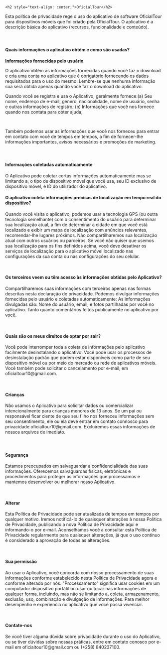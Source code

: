 <html>
<head>
	<title>OficialTour</title>
</head>
<body>

	<h2 style="text-align: center;">OficialTour</h2> 
<p></p> 
<p>Esta política de privacidade rege o uso do aplicativo de software OficialTour para dispositivos móveis que foi criado pela OficialTour. O aplicativo é a descrição básica do aplicativo (recursos, funcionalidade e conteúdo).</p> 
<h4>&nbsp;</h4> 
<h4>Quais informações o aplicativo obtém e como são usadas?</h4> 
<p></p> 
<p><strong>Informações fornecidas pelo usuário</strong>&nbsp;</p> 
<p>O aplicativo obtém as informações fornecidas quando você faz o download e cria uma conta no aplicativo que é obrigatório fornecendo os dados requisitados para o uso do mesmo.
Lembre-se que nenhuma informação sua será obtida apenas quando você faz o download do aplicativo.
</p> 
<p>Quando você se registra e usa o Aplicativo, geralmente fornece:(a) Seu nome, endereço de e-mail, género, nacionalidade, nome de usuário, senha e outras informações de registro; 
 (b) Informações que você nos fornece quando nos contata para obter ajuda; 
</p> 
<p>&nbsp;</p> 
<p>Também podemos usar as informações que você nos forneceu para entrar em contato com você de tempos em tempos, a fim de fornecer-lhe informações importantes, avisos necessários e promoções de marketing.</p> 
<p></p> 
<p></p> 
<h4>&nbsp;</h4> 
<h4>Informações coletadas automaticamente</h4> 
<p></p> 
<p>O Aplicativo pode coletar certas informações automaticamente mas se limitando a, o tipo de dispositivo móvel que você usa, seu ID exclusivo de dispositivo móvel, e ID do utilizador do aplicativo.</p> 
<p></p> 

<h4>O aplicativo coleta informações precisas de localização em tempo real do dispositivo?</h4> 
<p></p> 

 <p>Quando você visita o aplicativo, podemos usar a tecnologia GPS (ou outra tecnologia semelhante) com o consentimento do usuário para determinar sua localização atual, a fim de determinar a cidade em que você está localizado e exibir um mapa de localização com anúncios relevantes, recomendar-lhe lugares próximos. Não compartilharemos sua localização atual com outros usuários ou parceiros.
Se você não quiser que usemos sua localização para os fins definidos acima, você deve desativar os serviços de localização para o aplicativo móvel localizado nas configurações da sua conta ou nas configurações do seu celular.
</p>

<p></p> 
<p>&nbsp;</p> 
<h4>Os terceiros veem ou têm acesso às informações obtidas pelo Aplicativo?</h4> 
<p></p> 
<p>Compartilharemos suas informações com terceiros apenas nas formas descritas nesta declaração de privacidade.
Podemos divulgar informações fornecidas pelo usuário e coletadas automaticamente:
As informações divulgadas são: Nome do usuário, email, e fotos partilhadas por você no aplicativo.
Tanto quanto comentários feitos publicamente no aplicativo por você.
</p> 
<p>&nbsp;</p> 
<h4><strong>Quais são os meus direitos de optar por sair?</strong></h4> 
<p>Você pode interromper toda a coleta de informações pelo aplicativo facilmente desinstalando o aplicativo. Você pode usar os processos de desinstalação padrão que podem estar disponíveis como parte de seu dispositivo móvel ou por meio do mercado ou rede de aplicativos móveis. Você também pode solicitar o cancelamento por e-mail, em oficialtour10@gmail.com.</p> 
<p>&nbsp;</p> 
<h4><strong>Crianças</strong></h4> 
<p></p> 
<p>Não usamos o Aplicativo para solicitar dados ou comercializar intencionalmente para crianças menores de 13 anos. Se um pai ou responsável ficar ciente de que seu filho nos forneceu informações sem seu consentimento, ele ou ela deve entrar em contato connosco para privacidade oficialtour10@gmail.com. Excluiremos essas informações de nossos arquivos de imediato.</p> 
<h4>&nbsp;</h4> 
<h4><strong>Segurança</strong></h4> 
<p></p> 
<p>Estamos preocupados em salvaguardar a confidencialidade das suas informações. Oferecemos salvaguardas físicas, eletrônicas e procedimentos para proteger as informações que processamos e mantemos desenvolver ou melhorar nosso Aplicativo.</p> 
<p>&nbsp;</p> 
<h4><strong>Alterar</strong></h4> 
<p>Esta Política de Privacidade pode ser atualizada de tempos em tempos por qualquer motivo. Iremos notificá-lo de quaisquer alterações à nossa Política de Privacidade, publicando a nova Política de Privacidade aqui e informando-o por e-mail. Aconselhamos você a consultar esta Política de Privacidade regularmente para quaisquer alterações, já que o uso contínuo é considerado a aprovação de todas as alterações. </p> 
<p>&nbsp;</p> 
<h4><strong>Sua permissão</strong></h4> 
<p>Ao usar o Aplicativo, você concorda com nosso processamento de suas informações conforme estabelecido nesta Política de Privacidade agora e conforme alterado por nós. "Processamento" significa usar cookies em um computador dispositivo portátil ou usar ou tocar nas informações de qualquer forma, incluindo, mas não se limitando a, coleta, armazenamento, exclusão, uso, combinação e divulgação de informações. Para melhor desempenho e experiencia no aplicativo que você possa vivenciar.</p> 
<p>&nbsp;</p> 
<h4>Contate-nos</h4> 
<p>Se você tiver alguma dúvida sobre privacidade durante o uso do Aplicativo, ou se tiver dúvidas sobre nossas práticas, entre em contato conosco por e-mail em oficialtour10@gmail.com ou (+258) 840237100.</p>

</body>
</html>
